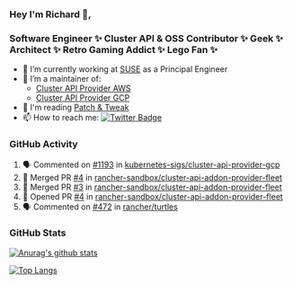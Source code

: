 ### Hey I'm Richard 👋, 

<h3 align="left">Software Engineer ✨ Cluster API & OSS Contributor ✨ Geek ✨ Architect ✨ Retro Gaming Addict ✨ Lego Fan ✨</h3>

- 🔭 I’m currently working at [SUSE](https://www.suse.com/) as a Principal Engineer
- 👯 I’m a maintainer of:
  -  [Cluster API Provider AWS](https://github.com/kubernetes-sigs/cluster-api-provider-aws)
  -  [Cluster API Provider GCP](https://github.com/kubernetes-sigs/cluster-api-provider-gcp)
- 💬 I'm reading [Patch & Tweak](https://bjooks.com/products/patch-tweak-exploring-modular-synthesis)
- 📫 How to reach me: [![Twitter Badge](https://img.shields.io/badge/-@fruit_case-00acee?style=flat&logo=Twitter&logoColor=white)](https://twitter.com/intent/follow?screen_name=fruit_case "Follow on Twitter")

### GitHub Activity 

<!--START_SECTION:activity-->
1. 🗣 Commented on [#1193](https://github.com/kubernetes-sigs/cluster-api-provider-gcp/pull/1193#issuecomment-2061717133) in [kubernetes-sigs/cluster-api-provider-gcp](https://github.com/kubernetes-sigs/cluster-api-provider-gcp)
2. 🎉 Merged PR [#4](https://github.com/rancher-sandbox/cluster-api-addon-provider-fleet/pull/4) in [rancher-sandbox/cluster-api-addon-provider-fleet](https://github.com/rancher-sandbox/cluster-api-addon-provider-fleet)
3. 🎉 Merged PR [#3](https://github.com/rancher-sandbox/cluster-api-addon-provider-fleet/pull/3) in [rancher-sandbox/cluster-api-addon-provider-fleet](https://github.com/rancher-sandbox/cluster-api-addon-provider-fleet)
4. 💪 Opened PR [#4](https://github.com/rancher-sandbox/cluster-api-addon-provider-fleet/pull/4) in [rancher-sandbox/cluster-api-addon-provider-fleet](https://github.com/rancher-sandbox/cluster-api-addon-provider-fleet)
5. 🗣 Commented on [#472](https://github.com/rancher/turtles/issues/472#issuecomment-2056666084) in [rancher/turtles](https://github.com/rancher/turtles)
<!--END_SECTION:activity-->

### GitHub Stats

[![Anurag's github stats](https://github-readme-stats.vercel.app/api?username=richardcase&count_private=true&show_icons=true)](https://github.com/anuraghazra/github-readme-stats)

[![Top Langs](https://github-readme-stats.vercel.app/api/top-langs/?username=richardcase&hide=html&layout=compact)](https://github.com/anuraghazra/github-readme-stats)
